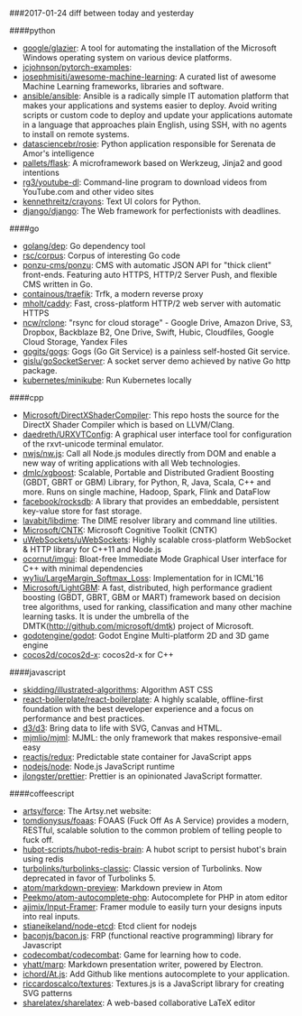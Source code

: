###2017-01-24
diff between today and yesterday

####python
* [google/glazier](https://github.com/google/glazier): A tool for automating the installation of the Microsoft Windows operating system on various device platforms.
* [jcjohnson/pytorch-examples](https://github.com/jcjohnson/pytorch-examples): 
* [josephmisiti/awesome-machine-learning](https://github.com/josephmisiti/awesome-machine-learning): A curated list of awesome Machine Learning frameworks, libraries and software.
* [ansible/ansible](https://github.com/ansible/ansible): Ansible is a radically simple IT automation platform that makes your applications and systems easier to deploy. Avoid writing scripts or custom code to deploy and update your applications automate in a language that approaches plain English, using SSH, with no agents to install on remote systems.
* [datasciencebr/rosie](https://github.com/datasciencebr/rosie):  Python application responsible for Serenata de Amor's intelligence
* [pallets/flask](https://github.com/pallets/flask): A microframework based on Werkzeug, Jinja2 and good intentions
* [rg3/youtube-dl](https://github.com/rg3/youtube-dl): Command-line program to download videos from YouTube.com and other video sites
* [kennethreitz/crayons](https://github.com/kennethreitz/crayons): Text UI colors for Python.
* [django/django](https://github.com/django/django): The Web framework for perfectionists with deadlines.

####go
* [golang/dep](https://github.com/golang/dep): Go dependency tool
* [rsc/corpus](https://github.com/rsc/corpus): Corpus of interesting Go code
* [ponzu-cms/ponzu](https://github.com/ponzu-cms/ponzu): CMS with automatic JSON API for "thick client" front-ends. Featuring auto HTTPS, HTTP/2 Server Push, and flexible CMS written in Go.
* [containous/traefik](https://github.com/containous/traefik): Trfk, a modern reverse proxy
* [mholt/caddy](https://github.com/mholt/caddy): Fast, cross-platform HTTP/2 web server with automatic HTTPS
* [ncw/rclone](https://github.com/ncw/rclone): "rsync for cloud storage" - Google Drive, Amazon Drive, S3, Dropbox, Backblaze B2, One Drive, Swift, Hubic, Cloudfiles, Google Cloud Storage, Yandex Files
* [gogits/gogs](https://github.com/gogits/gogs): Gogs (Go Git Service) is a painless self-hosted Git service.
* [gislu/goSocketServer](https://github.com/gislu/goSocketServer): A socket server demo achieved by native Go http package.
* [kubernetes/minikube](https://github.com/kubernetes/minikube): Run Kubernetes locally

####cpp
* [Microsoft/DirectXShaderCompiler](https://github.com/Microsoft/DirectXShaderCompiler): This repo hosts the source for the DirectX Shader Compiler which is based on LLVM/Clang.
* [daedreth/URXVTConfig](https://github.com/daedreth/URXVTConfig): A graphical user interface tool for configuration of the rxvt-unicode terminal emulator.
* [nwjs/nw.js](https://github.com/nwjs/nw.js): Call all Node.js modules directly from DOM and enable a new way of writing applications with all Web technologies.
* [dmlc/xgboost](https://github.com/dmlc/xgboost): Scalable, Portable and Distributed Gradient Boosting (GBDT, GBRT or GBM) Library, for Python, R, Java, Scala, C++ and more. Runs on single machine, Hadoop, Spark, Flink and DataFlow
* [facebook/rocksdb](https://github.com/facebook/rocksdb): A library that provides an embeddable, persistent key-value store for fast storage.
* [lavabit/libdime](https://github.com/lavabit/libdime): The DIME resolver library and command line utilities.
* [Microsoft/CNTK](https://github.com/Microsoft/CNTK): Microsoft Cognitive Toolkit (CNTK)
* [uWebSockets/uWebSockets](https://github.com/uWebSockets/uWebSockets): Highly scalable cross-platform WebSocket & HTTP library for C++11 and Node.js
* [ocornut/imgui](https://github.com/ocornut/imgui): Bloat-free Immediate Mode Graphical User interface for C++ with minimal dependencies
* [wy1iu/LargeMargin_Softmax_Loss](https://github.com/wy1iu/LargeMargin_Softmax_Loss): Implementation for <Large-Margin Softmax Loss for Convolutional Neural Networks> in ICML'16
* [Microsoft/LightGBM](https://github.com/Microsoft/LightGBM): A fast, distributed, high performance gradient boosting (GBDT, GBRT, GBM or MART) framework based on decision tree algorithms, used for ranking, classification and many other machine learning tasks. It is under the umbrella of the DMTK(http://github.com/microsoft/dmtk) project of Microsoft.
* [godotengine/godot](https://github.com/godotengine/godot): Godot Engine  Multi-platform 2D and 3D game engine
* [cocos2d/cocos2d-x](https://github.com/cocos2d/cocos2d-x): cocos2d-x for C++

####javascript
* [skidding/illustrated-algorithms](https://github.com/skidding/illustrated-algorithms): Algorithm  AST  CSS
* [react-boilerplate/react-boilerplate](https://github.com/react-boilerplate/react-boilerplate):  A highly scalable, offline-first foundation with the best developer experience and a focus on performance and best practices.
* [d3/d3](https://github.com/d3/d3): Bring data to life with SVG, Canvas and HTML. 
* [mjmlio/mjml](https://github.com/mjmlio/mjml): MJML: the only framework that makes responsive-email easy
* [reactjs/redux](https://github.com/reactjs/redux): Predictable state container for JavaScript apps
* [nodejs/node](https://github.com/nodejs/node): Node.js JavaScript runtime 
* [jlongster/prettier](https://github.com/jlongster/prettier): Prettier is an opinionated JavaScript formatter.

####coffeescript
* [artsy/force](https://github.com/artsy/force): The Artsy.net website:
* [tomdionysus/foaas](https://github.com/tomdionysus/foaas): FOAAS (Fuck Off As A Service) provides a modern, RESTful, scalable solution to the common problem of telling people to fuck off.
* [hubot-scripts/hubot-redis-brain](https://github.com/hubot-scripts/hubot-redis-brain): A hubot script to persist hubot's brain using redis
* [turbolinks/turbolinks-classic](https://github.com/turbolinks/turbolinks-classic): Classic version of Turbolinks. Now deprecated in favor of Turbolinks 5.
* [atom/markdown-preview](https://github.com/atom/markdown-preview): Markdown preview in Atom
* [Peekmo/atom-autocomplete-php](https://github.com/Peekmo/atom-autocomplete-php): Autocomplete for PHP in atom editor
* [ajimix/Input-Framer](https://github.com/ajimix/Input-Framer): Framer module to easily turn your designs inputs into real inputs.
* [stianeikeland/node-etcd](https://github.com/stianeikeland/node-etcd):  Etcd client for nodejs
* [baconjs/bacon.js](https://github.com/baconjs/bacon.js): FRP (functional reactive programming) library for Javascript
* [codecombat/codecombat](https://github.com/codecombat/codecombat): Game for learning how to code.
* [yhatt/marp](https://github.com/yhatt/marp): Markdown presentation writer, powered by Electron.
* [ichord/At.js](https://github.com/ichord/At.js): Add Github like mentions autocomplete to your application.
* [riccardoscalco/textures](https://github.com/riccardoscalco/textures): Textures.js is a JavaScript library for creating SVG patterns
* [sharelatex/sharelatex](https://github.com/sharelatex/sharelatex): A web-based collaborative LaTeX editor
